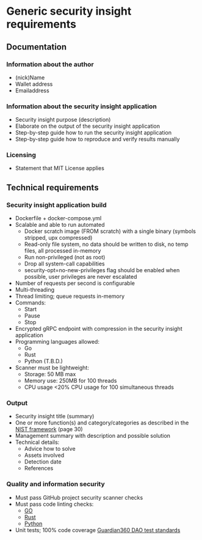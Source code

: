 # Generic security insight requirements

## Documentation

### Information about the author

* (nick)Name
* Wallet address
* Emailaddress

### Information about the security insight application

* Security insight purpose (description)
* Elaborate on the output of the security insight application
* Step-by-step guide how to run the security insight application
* Step-by-step guide how to reproduce and verify results manually

### Licensing

* Statement that MIT License applies

## Technical requirements

### Security insight application build

* Dockerfile + docker-compose.yml
* Scalable and able to run automated
  * Docker scratch image (FROM scratch) with a single binary (symbols stripped, upx compressed)
  * Read-only file system, no data should be written to disk, no temp files, all processed in-memory
  * Run non-privileged (not as root)
  * Drop all system-call capabilities
  * security-opt=no-new-privileges flag should be enabled when possible, user privileges are never escalated
* Number of requests per second is configurable
* Multi-threading
* Thread limiting; queue requests in-memory
* Commands:
  * Start
  * Pause
  * Stop
* Encrypted gRPC endpoint with compression in the security insight application
* Programming languages allowed:
  * Go
  * Rust
  * Python (T.B.D.)
* Scanner must be lightweight:
  * Storage: 50 MB max
  * Memory use: 250MB for 100 threads
  * CPU usage <20% CPU usage for 100 simultaneous threads

### Output

* Security insight title (summary)
* One or more function(s) and category/categories as described in the [NIST framework](https://nvlpubs.nist.gov/nistpubs/CSWP/NIST.CSWP.04162018.pdf) (page 30)
* Management summary with description and possible solution
* Technical details:
  * Advice how to solve
  * Assets involved
  * Detection date
  * References

### Quality and information security

* Must pass GitHub project security scanner checks
* Must pass code linting checks:
  * [GO](#)
  * [Rust](#)
  * [Python](#)
* Unit tests; 100% code coverage [Guardian360 DAO test standards](#)
